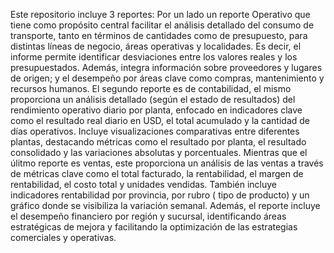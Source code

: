 Este repositorio incluye 3 reportes: Por un lado un reporte Operativo que tiene como propósito central facilitar el análisis detallado del consumo de transporte, tanto en términos de cantidades como de presupuesto, para distintas líneas de negocio, áreas operativas y localidades. Es decir, el informe permite identificar desviaciones entre los valores reales y los presupuestados. Además, integra información sobre proveedores y lugares de origen; y el desempeño por áreas clave como compras, mantenimiento y recursos humanos. El segundo reporte es de contabilidad, el mismo proporciona un análisis detallado (según el estado de resultados) del rendimiento operativo diario por planta, enfocado en indicadores clave como el resultado real diario en USD, el total acumulado y la cantidad de días operativos. Incluye visualizaciones comparativas entre diferentes plantas, destacando métricas como el resultado por planta, el resultado consolidado y las variaciones absolutas y porcentuales. Mientras que el úlitmo reporte es ventas, este proporciona un análisis de las ventas a través de métricas clave como el total facturado, la rentabilidad, el margen de rentabilidad, el costo total y  unidades vendidas. También incluye indicadores rentabilidad por provincia, por rubro ( tipo de producto) y un gráfico donde se visibiliza la variación semanal. Además, el reporte incluye el desempeño financiero por región y sucursal, identificando áreas estratégicas de mejora y facilitando la optimización de las estrategias comerciales y operativas.
